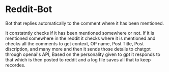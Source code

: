 # Reddit-Bot
Bot that replies automatically to the comment where it has been mentioned.

It constatntly checks if it has been mentioned somewhere or not. If it is mentioned somewhere in the reddit it checks where it is mentioned and checks all the comments to get context, OP name, Post Title, Post discription, and many more and then it sends those details to chatgpt through openai's API, Based on the personality given to gpt it responds to that which is then posted to reddit and a log file saves all that to keep recordes.
